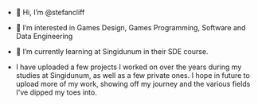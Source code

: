 - 👋 Hi, I’m @stefancliff
- 👀 I’m interested in Games Design, Games Programming, Software and Data Engineering 
- 🌱 I’m currently learning at Singidunum in their SDE course.


- I have uploaded a few projects I worked on over the years during my studies at Singidunum, as well as a few private ones. I hope in future to upload more of my work, showing off my journey and the various fields I've dipped my toes into.

<!---
stefancliff/stefancliff is a ✨ special ✨ repository because its `README.md` (this file) appears on your GitHub profile.
You can click the Preview link to take a look at your changes.
--->
